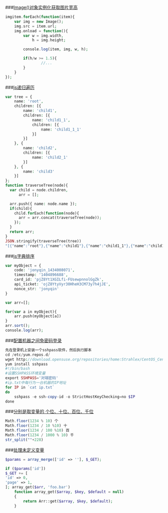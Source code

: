 ###[Image()对象实例化获取图片宽高](https://segmentfault.com/q/1010000008138930)
```php
imgitem.forEach(function(item){
    var img = new Image();
    img.src = item.url;
    img.onload = function(){
        var w = img.width, 
            h = img.height;

        console.log(item, img, w, h);

        if(h/w >= 1.5){
                //...
        }
    }
});
```
###[js递归遍历](https://segmentfault.com/q/1010000008139179)
```php
var tree = {
    name: 'root',
    children: [{
        name: 'child1',
        children: [{
            name: 'child1_1',
            children: [{
                name: 'child1_1_1'
            }]
        }]
    }, {
        name: 'child2',
        children: [{
            name: 'child2_1'
        }]
    }, {
        name: 'child3'
    }]
};
function traverseTree(node){
  var child = node.children,
      arr = [];

  arr.push({ name: node.name });
  if(child){
    child.forEach(function(node){
      arr = arr.concat(traverseTree(node));
    });
  }
  return arr;
}
JSON.stringify(traverseTree(tree))
"[{"name":"root"},{"name":"child1"},{"name":"child1_1"},{"name":"child1_1_1"},{"name":"child2"},{"name":"child2_1"},{"name":"child3"}]"
```
###[js字典排序](https://segmentfault.com/q/1010000008141620)
```php
var myObject = {
    code: 'jonyqin_1434008071',
    timestamp: '1404896688',
    card_id: 'pjZ8Yt1XGILfi-FUsewpnnolGgZk',
    api_ticket: 'ojZ8YtyVyr30HheH3CM73y7h4jJE',
    nonce_str: 'jonyqin'
}

var arr=[];

for(var a in myObject){
    arr.push(myObject[a])
}
arr.sort();
console.log(arr);
```
###[配置机器之间免密码登录](https://segmentfault.com/q/1010000008143786)
```php
先在登录机上安装一个sshpass软件，然后执行脚本
cd /etc/yum.repos.d/ 
wget http://download.opensuse.org/repositories/home:Strahlex/CentOS_CentOS-6/home:Strahlex.repo
yum install sshpass
#!/bin/bash
#设置SSHPASS环境变量
export SSHPASS='对端密码'
#ip.txt中每行为一台机器的IP地址
for IP in `cat ip.txt`
do
    sshpass -e ssh-copy-id -o StrictHostKeyChecking=no $IP
done
```
###[分别是取变量的 个位、十位、百位、千位](https://www.v2ex.com/t/47288)
```php
Math.floor(1234 % 10) 个
Math.floor(1234 / 10 %10) 十
Math.floor(1234 / 100 %10) 百
Math.floor(1234 / 1000 % 10) 千 
str_split(""+228)
```
###[处理未定义变量](https://www.v2ex.com/t/196697)
```php
$params = array_merge(['id' => ''], $_GET);

if ($params['id']) 
$_GET += [
'id' => 0,
'page' => 1,
]; array_get($arr, 'foo.bar') 
	function array_get($array, $key, $default = null)
	{
		return Arr::get($array, $key, $default);
	}
```
